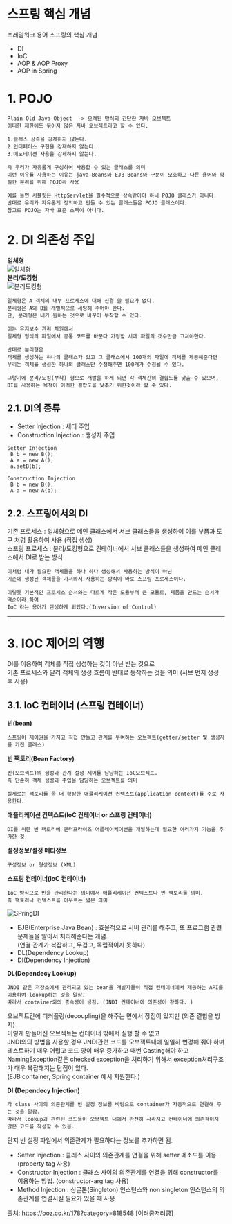 스프링 핵심 개념
=======================
프레임워크 용어
스프링의 핵심 개념
 * DI
 * IoC
 * AOP & AOP Proxy
 * AOP in Spring
 
# 1. POJO
```
Plain Old Java Object  -> 오래된 방식의 간단한 자바 오브젝트
어떠한 제한에도 묶이지 않은 자바 오브젝트라고 할 수 있다.
   
1.클래스 상속을 강제하지 않는다.  
2.인터페이스 구현을 강제하지 않는다.
3.애노테이션 사용을 강제하지 않는다.
   
즉 우리가 자유롭게 구성하여 사용할 수 있는 클래스를 의미 
이런 이유를 사용하는 이유는 java-Beans와 EJB-Beans와 구분이 모호하고 다른 용어와 확실한 분리를 위해 POJO라 사용 

예를 들면 서블릿은 HttpServlet을 필수적으로 상속받아야 하니 POJO 클래스가 아니다.
반대로 우리가 자유롭게 정의하고 만들 수 있는 클래스들은 POJO 클래스이다.
참고로 POJO는 자바 표준 스펙이 아니다. 
```
   
# 2. DI 의존성 주입
**일체형**   
![일체형](https://user-images.githubusercontent.com/50267433/71542583-8bcf8180-29ab-11ea-8f9a-e1a84eb82f75.png)   
**분리/도킹형**   
![분리도킹형](https://user-images.githubusercontent.com/50267433/71542584-8ffb9f00-29ab-11ea-990a-e7793f67f3ae.png)  
```
일체형은 A 객체의 내부 프로세스에 대해 신경 쓸 필요가 없다. 
분리형은 A와 B를 개별적으로 세팅해 주어야 한다. 
단, 분리형은 내가 원하는 것으로 바꾸어 부착할 수 있다. 

이는 유지보수 관리 차원에서 
일체형 형식의 파일에서 공통 코드를 바꾼다 가정할 시에 파일의 갯수만큼 고쳐야한다.

반대로 분리형은 
객체를 생성하는 하나의 클래스가 있고 그 클래스에서 100개의 파일에 객체를 제공해준다면 
우리는 객체를 생성한 하나의 클래스만 수정해주면 100개가 수정될 수 있다.  

그렇기에 분리/도킹(부착) 형으로 개발을 하게 되면 각 객체간의 결합도를 낮출 수 있으며, 
DI를 사용하는 목적이 이러한 결합도를 낮추기 위한것이라 할 수 있다.
```
## 2.1. DI의 종류
* Setter Injection : 세터 주입
* Construction Injection : 생성자 주입

```
Setter Injection
 B b = new B();
 A a = new A();
 a.setB(b);

Construction Injection
 B b = new B();
 A a = new A(b);
```
## 2.2. 스프링에서의 DI
기존 프로세스 : 일체형으로 메인 클래스에서 서브 클래스들을 생성하여 이를 부품과 도구 처럼 활용하여 사용 (직접 생성)    
스프링 프로세스 : 분리/도킹형으로 컨테이너에서 서브 클래스들을 생성하여 메인 클레스에서 DI로 받는 방식  
```
이처럼 내가 필요한 객체들을 하나 하나 생성해서 사용하는 방식이 아닌 
기존에 생성된 객체들을 가져와서 사용하는 방식이 바로 스프링 프로세스이다.   

이렇듯 기본적인 프로세스 순서와는 다르게 작은 모듈부터 큰 모듈로, 제품을 만드는 순서가 역순이라 하여
IoC 라는 용어가 탄생하게 되었다.(Inversion of Control)
```

***
# 3. IOC 제어의 역행
DI를 이용하여 객체를 직접 생성하는 것이 아닌 받는 것으로        
기존 프로세스와 달리 객체의 생성 흐름이 반대로 동작하는 것을 의미 (서브 먼저 생성 후 사용)        
## 3.1. IoC 컨테이너 (스프링 컨테이너)
**빈(bean)**
```
스프링이 제어권을 가지고 직접 만들고 관계를 부여하는 오브젝트(getter/setter 및 생성자를 가진 클래스)
```
**빈 팩토리(Bean Factory)**
```
빈(오브젝트)의 생성과 관계 설정 제어를 담당하는 IoC오브젝트. 
즉 단순히 객체 생성과 주입을 담당하는 오브젝트를 의미 

실제로는 팩토리를 좀 더 확장한 애플리케이션 컨텍스트(application context)를 주로 사용한다.
```
**애플리케이션 컨텍스트(IoC 컨테이너 or 스프링 컨테이너)**
```
DI를 위한 빈 팩토리에 엔터프라이즈 어플레이케이션을 개발하는데 필요한 여러가지 기능을 추가한 것 
```
**설정정보/설정 메타정보**
```
구성정보 or 형상정보 (XML)
```
**스프링 컨테이너(IoC 컨테이너)**
```
IoC 방식으로 빈을 관리한다는 의미에서 애플리케이션 컨텍스트나 빈 팩토리를 의미.
즉 팩토리나 컨텍스트를 아우르는 넓은 의미
```
![SPringDI](https://user-images.githubusercontent.com/50267433/71543013-401fd680-29b1-11ea-935d-e35a16b8e43a.png)

* EJB(Enterprise Java Bean) : 효율적으로 서버 관리를 해주고, 또 프로그램 관련 문제들을 알아서 처리해준다는 개념.   
  (연결 관계가 복잡하고, 무겁고, 독립적이지 못하다)  
* DL(Dependency Lookup)  
* DI(Dependency Injection)

 

**DL(Dependecy Lookup)**
```
JNDI 같은 저장소에서 관리되고 있는 bean을 개발자들이 직접 컨테이너에서 제공하는 API를 이용하여 lookup하는 것을 말함.
따라서 container와의 종속성이 생김. (JNDI 컨테이너에 의존성이 강하다. )
```
오브젝트간에 디커플링(decoupling)을 해주는 면에서 장점이 있지만 (의존 결합을 방지)       
이렇게 만들어진 오브젝트는 컨테이너 밖에서 실행 할 수 없고        
JNDI외의 방법을 사용할 경우 JNDI관련 코드를 오브젝트내에 일일히 변경해 줘야 하며        
테스트하기 매우 어렵고 코드 양이 매우 증가하고 매번 Casting해야 하고            
NamingException같은 checked exception을 처리하기 위해서 exception처리구조가 매우 복잡해지는 단점이 있다.   
(EJB container, Spring container 에서 지원한다.)  

**DI (Dependecy Injection)**
```
각 class 사이의 의존관계를 빈 설정 정보를 바탕으로 container가 자동적으로 연결해 주는 것을 말함. 
따라서 lookup과 관련된 코드들이 오브젝트 내에서 완전히 사라지고 컨테이너에 의존적이지 않은 코드를 작성할 수 있음.
```
  
단지 빈 설정 파일에서 의존관계가 필요하다는 정보를 추가하면 됨.    
* Setter Injection : 클래스 사이의 의존관계를 연결을 위해 setter 메소드를 이용 (property tag 사용)
* Constructor Injection : 클래스 사이의 의존관계를 연결을 위해 constructor를 이용하는 방법. (constructor-arg tag 사용)
* Method Injection : 싱글톤(Singleton) 인스턴스와 non singleton 인스턴스의 의존관계를 연결시킬 필요가 있을 때 사용

출처: https://ooz.co.kr/178?category=818548 [이러쿵저러쿵]
